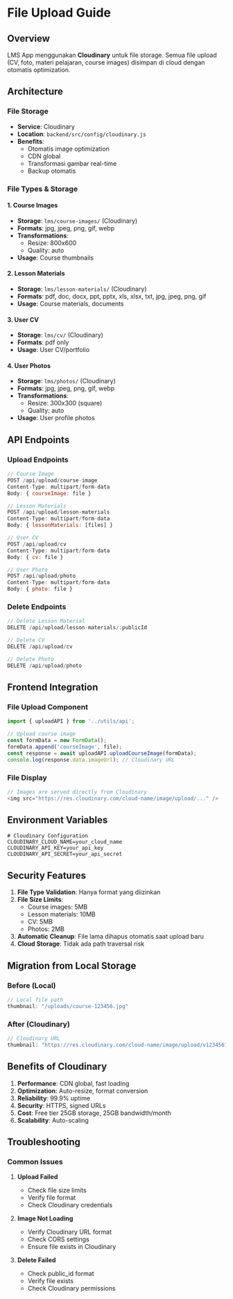 # File Upload Guide

## Overview
LMS App menggunakan **Cloudinary** untuk file storage. Semua file upload (CV, foto, materi pelajaran, course images) disimpan di cloud dengan otomatis optimization.

## Architecture

### File Storage
- **Service**: Cloudinary
- **Location**: `backend/src/config/cloudinary.js`
- **Benefits**: 
  - Otomatis image optimization
  - CDN global
  - Transformasi gambar real-time
  - Backup otomatis

### File Types & Storage

#### 1. Course Images
- **Storage**: `lms/course-images/` (Cloudinary)
- **Formats**: jpg, jpeg, png, gif, webp
- **Transformations**: 
  - Resize: 800x600
  - Quality: auto
- **Usage**: Course thumbnails

#### 2. Lesson Materials
- **Storage**: `lms/lesson-materials/` (Cloudinary)
- **Formats**: pdf, doc, docx, ppt, pptx, xls, xlsx, txt, jpg, jpeg, png, gif
- **Usage**: Course materials, documents

#### 3. User CV
- **Storage**: `lms/cv/` (Cloudinary)
- **Formats**: pdf only
- **Usage**: User CV/portfolio

#### 4. User Photos
- **Storage**: `lms/photos/` (Cloudinary)
- **Formats**: jpg, jpeg, png, gif, webp
- **Transformations**:
  - Resize: 300x300 (square)
  - Quality: auto
- **Usage**: User profile photos

## API Endpoints

### Upload Endpoints
```javascript
// Course Image
POST /api/upload/course-image
Content-Type: multipart/form-data
Body: { courseImage: file }

// Lesson Materials
POST /api/upload/lesson-materials
Content-Type: multipart/form-data
Body: { lessonMaterials: [files] }

// User CV
POST /api/upload/cv
Content-Type: multipart/form-data
Body: { cv: file }

// User Photo
POST /api/upload/photo
Content-Type: multipart/form-data
Body: { photo: file }
```

### Delete Endpoints
```javascript
// Delete Lesson Material
DELETE /api/upload/lesson-materials/:publicId

// Delete CV
DELETE /api/upload/cv

// Delete Photo
DELETE /api/upload/photo
```

## Frontend Integration

### File Upload Component
```javascript
import { uploadAPI } from '../utils/api';

// Upload course image
const formData = new FormData();
formData.append('courseImage', file);
const response = await uploadAPI.uploadCourseImage(formData);
console.log(response.data.imageUrl); // Cloudinary URL
```

### File Display
```javascript
// Images are served directly from Cloudinary
<img src="https://res.cloudinary.com/cloud-name/image/upload/..." />
```

## Environment Variables

```env
# Cloudinary Configuration
CLOUDINARY_CLOUD_NAME=your_cloud_name
CLOUDINARY_API_KEY=your_api_key
CLOUDINARY_API_SECRET=your_api_secret
```

## Security Features

1. **File Type Validation**: Hanya format yang diizinkan
2. **File Size Limits**: 
   - Course images: 5MB
   - Lesson materials: 10MB
   - CV: 5MB
   - Photos: 2MB
3. **Automatic Cleanup**: File lama dihapus otomatis saat upload baru
4. **Cloud Storage**: Tidak ada path traversal risk

## Migration from Local Storage

### Before (Local)
```javascript
// Local file path
thumbnail: "/uploads/course-123456.jpg"
```

### After (Cloudinary)
```javascript
// Cloudinary URL
thumbnail: "https://res.cloudinary.com/cloud-name/image/upload/v123456789/lms/course-images/course-123456.jpg"
```

## Benefits of Cloudinary

1. **Performance**: CDN global, fast loading
2. **Optimization**: Auto-resize, format conversion
3. **Reliability**: 99.9% uptime
4. **Security**: HTTPS, signed URLs
5. **Cost**: Free tier 25GB storage, 25GB bandwidth/month
6. **Scalability**: Auto-scaling

## Troubleshooting

### Common Issues

1. **Upload Failed**
   - Check file size limits
   - Verify file format
   - Check Cloudinary credentials

2. **Image Not Loading**
   - Verify Cloudinary URL format
   - Check CORS settings
   - Ensure file exists in Cloudinary

3. **Delete Failed**
   - Check public_id format
   - Verify file exists
   - Check Cloudinary permissions 